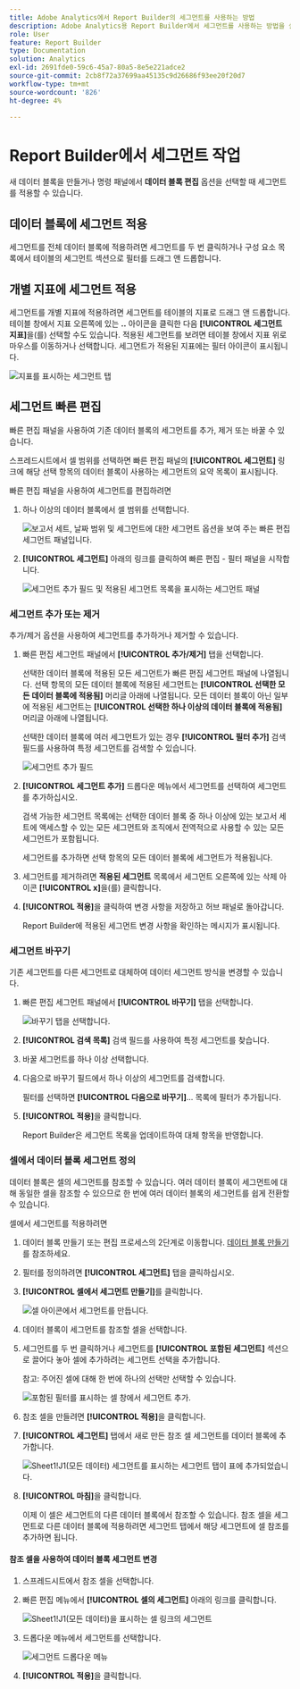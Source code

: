 ```yaml
---
title: Adobe Analytics에서 Report Builder의 세그먼트를 사용하는 방법
description: Adobe Analytics용 Report Builder에서 세그먼트를 사용하는 방법을 설명합니다.
role: User
feature: Report Builder
type: Documentation
solution: Analytics
exl-id: 2691fde0-59c6-45a7-80a5-8e5e221adce2
source-git-commit: 2cb8f72a37699aa45135c9d26686f93ee20f20d7
workflow-type: tm+mt
source-wordcount: '826'
ht-degree: 4%

---
```


# Report Builder에서 세그먼트 작업

새 데이터 블록을 만들거나 명령 패널에서 **데이터 블록 편집** 옵션을 선택할 때 세그먼트를 적용할 수 있습니다.

## 데이터 블록에 세그먼트 적용

세그먼트를 전체 데이터 블록에 적용하려면 세그먼트를 두 번 클릭하거나 구성 요소 목록에서 테이블의 세그먼트 섹션으로 필터를 드래그 앤 드롭합니다.

## 개별 지표에 세그먼트 적용

세그먼트를 개별 지표에 적용하려면 세그먼트를 테이블의 지표로 드래그 앤 드롭합니다. 테이블 창에서 지표 오른쪽에 있는 **..** 아이콘을 클릭한 다음 **[!UICONTROL 세그먼트 지표]**&#x200B;을(를) 선택할 수도 있습니다. 적용된 세그먼트를 보려면 테이블 창에서 지표 위로 마우스를 이동하거나 선택합니다. 세그먼트가 적용된 지표에는 필터 아이콘이 표시됩니다.

![지표를 표시하는 세그먼트 탭](./assets/filter_by.png)

## 세그먼트 빠른 편집

빠른 편집 패널을 사용하여 기존 데이터 블록의 세그먼트를 추가, 제거 또는 바꿀 수 있습니다.

스프레드시트에서 셀 범위를 선택하면 빠른 편집 패널의 **[!UICONTROL 세그먼트]** 링크에 해당 선택 항목의 데이터 블록이 사용하는 세그먼트의 요약 목록이 표시됩니다.

빠른 편집 패널을 사용하여 세그먼트를 편집하려면

1. 하나 이상의 데이터 블록에서 셀 범위를 선택합니다.

   ![보고서 세트, 날짜 범위 및 세그먼트에 대한 세그먼트 옵션을 보여 주는 빠른 편집 세그먼트 패널입니다.](./assets/select_multiple_dbs.png)

1. **[!UICONTROL 세그먼트]** 아래의 링크를 클릭하여 빠른 편집 - 필터 패널을 시작합니다.

   ![세그먼트 추가 필드 및 적용된 세그먼트 목록을 표시하는 세그먼트 패널](./assets/quick_edit_filters.png)

### 세그먼트 추가 또는 제거

추가/제거 옵션을 사용하여 세그먼트를 추가하거나 제거할 수 있습니다.

1. 빠른 편집 세그먼트 패널에서 **[!UICONTROL 추가/제거]** 탭을 선택합니다.

   선택한 데이터 블록에 적용된 모든 세그먼트가 빠른 편집 세그먼트 패널에 나열됩니다. 선택 항목의 모든 데이터 블록에 적용된 세그먼트는 **[!UICONTROL 선택한 모든 데이터 블록에 적용됨]** 머리글 아래에 나열됩니다. 모든 데이터 블록이 아닌 일부에 적용된 세그먼트는 **[!UICONTROL 선택한 하나 이상의 데이터 블록에 적용됨]** 머리글 아래에 나열됩니다.

   선택한 데이터 블록에 여러 세그먼트가 있는 경우 **[!UICONTROL 필터 추가]** 검색 필드를 사용하여 특정 세그먼트를 검색할 수 있습니다.

   ![세그먼트 추가 필드](./assets/add_filter.png)

1. **[!UICONTROL 세그먼트 추가]** 드롭다운 메뉴에서 세그먼트를 선택하여 세그먼트를 추가하십시오.

   검색 가능한 세그먼트 목록에는 선택한 데이터 블록 중 하나 이상에 있는 보고서 세트에 액세스할 수 있는 모든 세그먼트와 조직에서 전역적으로 사용할 수 있는 모든 세그먼트가 포함됩니다.

   세그먼트를 추가하면 선택 항목의 모든 데이터 블록에 세그먼트가 적용됩니다.

1. 세그먼트를 제거하려면 **적용된 세그먼트** 목록에서 세그먼트 오른쪽에 있는 삭제 아이콘 **[!UICONTROL x]**&#x200B;을(를) 클릭합니다.

1. **[!UICONTROL 적용]**&#x200B;을 클릭하여 변경 사항을 저장하고 허브 패널로 돌아갑니다.

   Report Builder에 적용된 세그먼트 변경 사항을 확인하는 메시지가 표시됩니다.

### 세그먼트 바꾸기

기존 세그먼트를 다른 세그먼트로 대체하여 데이터 세그먼트 방식을 변경할 수 있습니다.

1. 빠른 편집 세그먼트 패널에서 **[!UICONTROL 바꾸기]** 탭을 선택합니다.

   ![바꾸기 탭을 선택합니다.](./assets/replace_filter.png)

1. **[!UICONTROL 검색 목록]** 검색 필드를 사용하여 특정 세그먼트를 찾습니다.

1. 바꿀 세그먼트를 하나 이상 선택합니다.

1. 다음으로 바꾸기 필드에서 하나 이상의 세그먼트를 검색합니다.

   필터를 선택하면 **[!UICONTROL 다음으로 바꾸기]**... 목록에 필터가 추가됩니다.

1. **[!UICONTROL 적용]**&#x200B;을 클릭합니다.

   Report Builder은 세그먼트 목록을 업데이트하여 대체 항목을 반영합니다.

### 셀에서 데이터 블록 세그먼트 정의

데이터 블록은 셀의 세그먼트를 참조할 수 있습니다. 여러 데이터 블록이 세그먼트에 대해 동일한 셀을 참조할 수 있으므로 한 번에 여러 데이터 블록의 세그먼트를 쉽게 전환할 수 있습니다.

셀에서 세그먼트를 적용하려면

1. 데이터 블록 만들기 또는 편집 프로세스의 2단계로 이동합니다. [데이터 블록 만들기](./create-a-data-block.md)를 참조하세요.
1. 필터를 정의하려면 **[!UICONTROL 세그먼트]** 탭을 클릭하십시오.
1. **[!UICONTROL 셀에서 세그먼트 만들기]**&#x200B;를 클릭합니다.

   ![셀 아이콘에서 세그먼트를 만듭니다.](./assets/create-filter-from-cell.png)

1. 데이터 블록이 세그먼트를 참조할 셀을 선택합니다.

1. 세그먼트를 두 번 클릭하거나 세그먼트를 **[!UICONTROL 포함된 세그먼트]** 섹션으로 끌어다 놓아 셀에 추가하려는 세그먼트 선택을 추가합니다.

   참고: 주어진 셀에 대해 한 번에 하나의 선택만 선택할 수 있습니다.

   ![포함된 필터를 표시하는 셀 창에서 세그먼트 추가.](./assets/select-filters.png)

1. 참조 셀을 만들려면 **[!UICONTROL 적용]**&#x200B;을 클릭합니다.

1. **[!UICONTROL 세그먼트]** 탭에서 새로 만든 참조 셀 세그먼트를 데이터 블록에 추가합니다.

   ![Sheet1!J1(모든 데이터) 세그먼트를 표시하는 세그먼트 탭이 표에 추가되었습니다.](./assets/reference-cell-filter.png)

1. **[!UICONTROL 마침]**&#x200B;을 클릭합니다.

   이제 이 셀은 세그먼트의 다른 데이터 블록에서 참조할 수 있습니다. 참조 셀을 세그먼트로 다른 데이터 블록에 적용하려면 세그먼트 탭에서 해당 세그먼트에 셀 참조를 추가하면 됩니다.

#### 참조 셀을 사용하여 데이터 블록 세그먼트 변경

1. 스프레드시트에서 참조 셀을 선택합니다.

1. 빠른 편집 메뉴에서 **[!UICONTROL 셀의 세그먼트]** 아래의 링크를 클릭합니다.

   ![Sheet1!J1(모든 데이터)을 표시하는 셀 링크의 세그먼트](./assets/filters-from-cell-link.png)

1. 드롭다운 메뉴에서 세그먼트를 선택합니다.

   ![세그먼트 드롭다운 메뉴](./assets/filter-drop-down.png)

1. **[!UICONTROL 적용]**&#x200B;을 클릭합니다.
